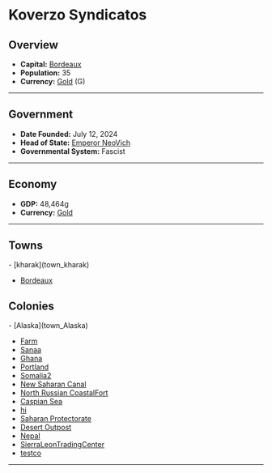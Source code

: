 <!--UNDEDITED FILE, remove this entire line if this file has been edited!-->
# <!--NAME-->Koverzo Syndicatos<!--NAME-->

## Overview

- **Capital:** <!--CAPITAL_LINK-->[Bordeaux](Bordeaux_town)<!--CAPITAL_LINK-->
- **Population:** <!--POPULATION-->35<!--POPULATION-->
- **Currency:** <!--CURRENCY_LINK-->[Gold](Gold_currency)<!--CURRENCY_LINK--> (<!--CURRENCY_ABV-->G<!--CURRENCY_ABV-->)

---

## Government

- **Date Founded:** <!--FOUNDED-->July 12, 2024<!--FOUNDED-->
- **Head of State:** <!--LEADER_TITLE_LINK-->[Emperor NeoVich](NeoVich_user)<!--LEADER_TITLE_LINK-->
- **Governmental System:** <!--GOVERNMENT-->Fascist<!--GOVERNMENT-->

---

## Economy

- **GDP:** <!--GDP-->48,464g<!--GDP-->
- **Currency:** <!--CURRENCY_LINK-->[Gold](Gold_currency)<!--CURRENCY_LINK-->

---

## Towns

<!--TOWNS-->- [kharak](town_kharak)
- [Bordeaux](town_Bordeaux)<!--TOWNS-->

## Colonies

<!--COLONIES-->- [Alaska](town_Alaska)
- [Farm](town_Farm)
- [Sanaa](town_Sanaa)
- [Ghana](town_Ghana)
- [Portland](town_Portland)
- [Somalia2](town_Somalia2)
- [New Saharan Canal](town_New_Saharan_Canal)
- [North Russian CoastalFort](town_North_Russian_CoastalFort)
- [Caspian Sea](town_Caspian_Sea)
- [hi](town_hi)
- [Saharan Protectorate](town_Saharan_Protectorate)
- [Desert Outpost](town_Desert_Outpost)
- [Nepal](town_Nepal)
- [SierraLeonTradingCenter](town_SierraLeonTradingCenter)
- [testco](town_testco)<!--COLONIES-->

---